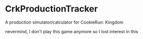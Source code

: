 # CrkProductionTracker
A production simulator/calculator for CookieRun: Kingdom


nevermind, I don't play this game anymore so I lost interest in this

